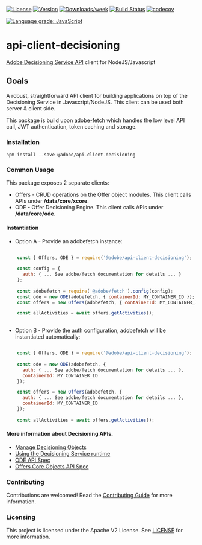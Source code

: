 [![License](https://img.shields.io/badge/License-Apache%202.0-blue.svg)](https://opensource.org/licenses/Apache-2.0) 
[![Version](https://img.shields.io/npm/v/@adobe/api-client-decisioning.svg)](https://npmjs.org/package/@adobe/api-client-decisioning)
[![Downloads/week](https://img.shields.io/npm/dw/@adobe/api-client-decisioning.svg)](https://npmjs.org/package/@adobe/api-client-decisioning)
[![Build Status](https://travis-ci.org/adobe/adobe-api-client-decisioning.svg?branch=master)](https://travis-ci.com/adobe/adobe-api-client-decisioning)
[![codecov](https://codecov.io/gh/adobe/adobe-api-client-decisioning/branch/master/graph/badge.svg)](https://codecov.io/gh/adobe/adobe-api-client-decisioning)

[![Language grade: JavaScript](https://img.shields.io/lgtm/grade/javascript/g/adobe/adobe-api-client-decisioning.svg?logo=lgtm&logoWidth=18)](https://lgtm.com/projects/g/adobe/adobe-api-client-decisioning/context:javascript)

# api-client-decisioning

[Adobe Decisioning Service API](https://www.adobe.io/apis/experienceplatform/home/services/decisioning-service.html) client for NodeJS/Javascript

## Goals

A robust, straightforward API client for building applications on top of the Decisioning Service in Javascript/NodeJS. This client can be used both server & client side.

This package is build upon [adobe-fetch](https://github.com/adobe/adobe-fetch) which handles the low level API call, JWT authentication, token caching and storage.  

### Installation

```
npm install --save @adobe/api-client-decisioning
```

### Common Usage

This package exposes 2 separate clients:

* Offers - CRUD operations on the Offer object modules. This client calls APIs under **/data/core/xcore**.
* ODE - Offer Decisioning Engine. This client calls APIs under **/data/core/ode**.

#### Instantiation

* Option A - Provide an adobefetch instance:

```javascript

    const { Offers, ODE } = require('@adobe/api-client-decisioning');
    
    const config = { 
      auth: { ... See adobe/fetch documentation for details ... }
    };
    
    const adobefetch = require('@adobe/fetch').config(config);
    const ode = new ODE(adobefetch, { containerId: MY_CONTAINER_ID });
    const offers = new Offers(adobefetch, { containerId: MY_CONTAINER_ID });

    const allActivities = await offers.getActivities();
    
```

* Option B - Provide the auth configuration, adobefetch will be instantiated automatically:

```javascript

    const { Offers, ODE } = require('@adobe/api-client-decisioning');
    
    const ode = new ODE(adobefetch, { 
      auth: { ... See adobe/fetch documentation for details ... }, 
      containerId: MY_CONTAINER_ID
    });

    const offers = new Offers(adobefetch, { 
      auth: { ... See adobe/fetch documentation for details ... }, 
      containerId: MY_CONTAINER_ID
    });
    
    const allActivities = await offers.getActivities(); 

```

#### More information about Decisioning APIs.

* [Manage Decisioning Objects](https://www.adobe.io/apis/experienceplatform/home/tutorials/alltutorials.html#!api-specification/markdown/narrative/tutorials/decisioning_tutorial/decisioning_entities_api_tutorial.md)
* [Using the Decisioning Service runtime](https://www.adobe.io/apis/experienceplatform/home/tutorials/alltutorials.html#!api-specification/markdown/narrative/tutorials/decisioning_tutorial/decisioning_runtime_api_tutorial.md)
* [ODE API Spec](https://www.adobe.io/apis/experienceplatform/home/api-reference.html#!acpdr/swagger-specs/decisioning-ode.yaml)
* [Offers Core Objects API Spec](https://www.adobe.io/apis/experienceplatform/home/api-reference.html#!acpdr/swagger-specs/decisioning-repository.yaml)


### Contributing

Contributions are welcomed! Read the [Contributing Guide](.github/CONTRIBUTING.md) for more information.

### Licensing

This project is licensed under the Apache V2 License. See [LICENSE](LICENSE) for more information.

